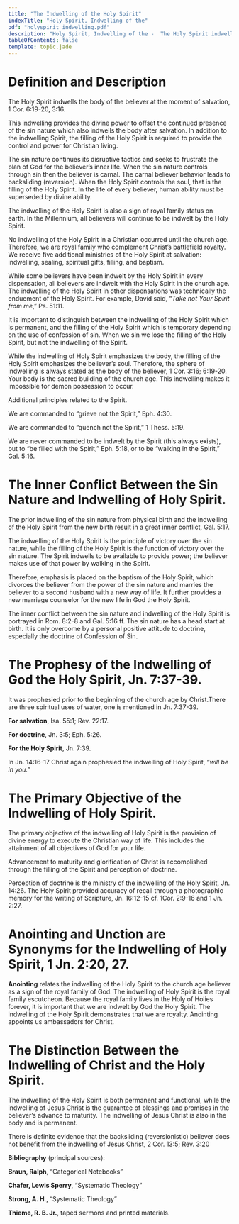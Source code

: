 ```yaml
---
title: "The Indwelling of the Holy Spirit"
indexTitle: "Holy Spirit, Indwelling of the"
pdf: "holyspirit_indwelling.pdf"
description: "Holy Spirit, Indwelling of the -  The Holy Spirit indwells the body of the believer at the moment of salvation, 1 Cor 6:19-20, 3:16."
tableOfContents: false
template: topic.jade
---
```


# Definition and Description

The Holy Spirit indwells the body of the believer at the moment of salvation, 1 Cor. 6:19-20, 3:16.

This indwelling provides the divine power to offset the continued presence of the sin nature which also indwells the body after salvation. In addition to the indwelling Spirit, the filling of the Holy Spirit is required to provide the control and power for Christian living.

The sin nature continues its disruptive tactics and seeks to frustrate the plan of God for the believer’s inner life. When the sin nature controls through sin then the believer is carnal. The carnal believer behavior leads to backsliding (reversion). When the Holy Spirit controls the soul, that is the filling of the Holy Spirit. In the life of every believer, human ability must be superseded by divine ability.

The indwelling of the Holy Spirit is also a sign of royal family status on earth. In the Millennium, all believers will continue to be indwelt by the Holy Spirit.

No indwelling of the Holy Spirit in a Christian occurred until the church age. Therefore, we are royal family who complement Christ’s battlefield royalty. We receive five additional ministries of the Holy Spirit at salvation: indwelling, sealing, spiritual gifts, filling, and baptism.

While some believers have been indwelt by the Holy Spirit in every dispensation, all believers are indwelt with the Holy Spirit in the church age. The indwelling of the Holy Spirit in other dispensations was technically the enduement of the Holy Spirit. For example, David said, “_Take not Your Spirit from me_,” Ps. 51:11.

It is important to distinguish between the indwelling of the Holy Spirit which is permanent, and the filling of the Holy Spirit which is temporary depending on the use of confession of sin. When we sin we lose the filling of the Holy Spirit, but not the indwelling of the Spirit.

While the indwelling of Holy Spirit emphasizes the body, the filling of the Holy Spirit emphasizes the believer’s soul. Therefore, the sphere of indwelling is always stated as the body of the believer, 1 Cor. 3:16; 6:19-20. Your body is the sacred building of the church age. This indwelling makes it impossible for demon possession to occur.

Additional principles related to the Spirit.

We are commanded to “grieve not the Spirit,” Eph. 4:30.

We are commanded to “quench not the Spirit,” 1 Thess. 5:19.

We are never commanded to be indwelt by the Spirit (this always exists),
but to “be filled with the Spirit,” Eph. 5:18, or to be “walking in the
Spirit,” Gal. 5:16.

# The Inner Conflict Between the Sin Nature and Indwelling of Holy Spirit.

The prior indwelling of the sin nature from physical birth and the indwelling of the Holy Spirit from the new birth result in a great inner conflict, Gal. 5:17.

The indwelling of the Holy Spirit is the principle of victory over the sin nature, while the filling of the Holy Spirit is the function of victory over the sin nature. The Spirit indwells to be available to provide power; the believer makes use of that power by walking in the Spirit.

Therefore, emphasis is placed on the baptism of the Holy Spirit, which divorces the believer from the power of the sin nature and marries the believer to a second husband with a new way of life. It further provides a new marriage counselor for the new life in God the Holy Spirit.

The inner conflict between the sin nature and indwelling of the Holy Spirit is portrayed in Rom. 8:2-8 and Gal. 5:16 ff. The sin nature has a head start at birth. It is only overcome by a personal positive attitude to doctrine, especially the doctrine of Confession of Sin.

# The Prophesy of the Indwelling of God the Holy Spirit, Jn. 7:37-39.

It was prophesied prior to the beginning of the church age by Christ.There are three spiritual uses of water, one is mentioned in Jn. 7:37-39.

**For salvation**, Isa. 55:1; Rev. 22:17.

**For doctrine**, Jn. 3:5; Eph. 5:26.

**For the Holy Spirit**, Jn. 7:39.

In Jn. 14:16-17 Christ again prophesied the indwelling of Holy Spirit, “_will be in you._”

# The Primary Objective of the Indwelling of Holy Spirit.

The primary objective of the indwelling of Holy Spirit is the provision of divine energy to execute the Christian way of life. This includes the attainment of all objectives of God for your life.

Advancement to maturity and glorification of Christ is accomplished through the filling of the Spirit and perception of doctrine.

Perception of doctrine is the ministry of the indwelling of the Holy Spirit, Jn. 14:26. The Holy Spirit provided accuracy of recall through a photographic memory for the writing of Scripture, Jn. 16:12-15 cf. 1Cor. 2:9-16 and 1 Jn. 2:27.

# Anointing and Unction are Synonyms for the Indwelling of Holy Spirit, 1 Jn. 2:20, 27.

**Anointing** relates the indwelling of the Holy Spirit to the church age believer as a sign of the royal family of God. The indwelling of Holy Spirit is the royal family escutcheon. Because the royal family lives in the Holy of Holies forever, it is important that we are indwelt by God the Holy Spirit. The indwelling of the Holy Spirit demonstrates that we are royalty. Anointing appoints us ambassadors for Christ.

# The Distinction Between the Indwelling of Christ and the Holy Spirit.

The indwelling of the Holy Spirit is both permanent and functional, while the indwelling of Jesus Christ is the guarantee of blessings and promises in the believer’s advance to maturity. The indwelling of Jesus Christ is also in the body and is permanent.

There is definite evidence that the backsliding (reversionistic) believer does not benefit from the indwelling of Jesus Christ, 2 Cor. 13:5; Rev. 3:20

**Bibliography** (principal sources):

**Braun, Ralph**, “Categorical Notebooks”

**Chafer, Lewis Sperry**, “Systematic Theology”

**Strong, A. H**., “Systematic Theology”

**Thieme, R. B. Jr.**, taped sermons and printed materials.

